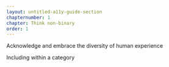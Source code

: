 ```yaml
---
layout: untitled-a11y-guide-section
chapternumber: 1
chapter: Think non-binary
order: 1
---
```


Acknowledge and embrace the diversity of human experience

Including within a category